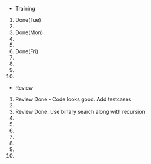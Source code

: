 - Training
1. Done(Tue)
2. 
3. Done(Mon)
4. 
5. 
6. Done(Fri)
7. 
8. 
9. 
10. 

- Review
1. Review Done - Code looks good. Add testcases
2. 
3. Review Done. Use binary search along with recursion
4. 
5. 
6. 
7. 
8. 
9. 
10. 
